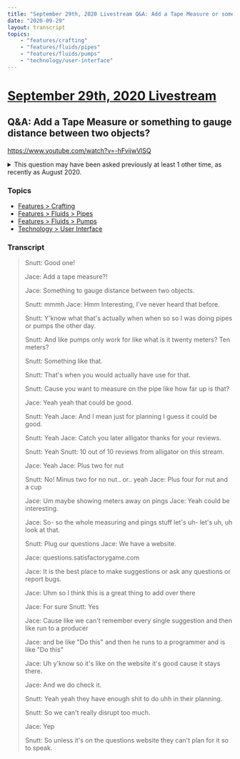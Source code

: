 ```yaml
---
title: "September 29th, 2020 Livestream Q&A: Add a Tape Measure or something to gauge distance between two objects?"
date: "2020-09-29"
layout: transcript
topics:
    - "features/crafting"
    - "features/fluids/pipes"
    - "features/fluids/pumps"
    - "technology/user-interface"
---
```

# [September 29th, 2020 Livestream](../2020-09-29.md)
## Q&A: Add a Tape Measure or something to gauge distance between two objects?
https://www.youtube.com/watch?v=-hFvijwVlSQ
<details>
<summary>This question may have been asked previously at least 1 other time, as recently as August 2020.</summary>

* [August 25th, 2020 Livestream Q&A: A mark on pipes to show the meters ?](./yt-lXL_N-a887E.md) https://www.youtube.com/watch?v=lXL_N-a887E
</details>


### Topics
* [Features > Crafting](../topics/features/crafting.md)
* [Features > Fluids > Pipes](../topics/features/fluids/pipes.md)
* [Features > Fluids > Pumps](../topics/features/fluids/pumps.md)
* [Technology > User Interface](../topics/technology/user-interface.md)

### Transcript

> Snutt: Good one!
>
> Jace: Add a tape measure?!
>
> Jace: Something to gauge distance between
two objects.
>
> Snutt: mmmh
Jace: Hmm Interesting, I've never heard that before.
>
> Snutt: Y'know what that's actually when when
so so I was doing pipes or pumps the other day.
>
> Snutt: And like pumps only work for like what
is it twenty meters? Ten meters?
>
> Snutt: Something like that.
>
> Snutt: That's when you would actually have
use for that.
>
> Snutt: Cause you want to measure on the pipe
like how far up is that?
>
> Jace: Yeah yeah that could be good.
>
> Snutt: Yeah
Jace: And I mean just for planning I guess it could be good.
>
> Snutt: Yeah
Jace: Catch you later alligator thanks for your reviews.
>
> Snutt: Yeah
Snutt: 10 out of 10 reviews from alligator on this stream.
>
> Jace: Yeah
Jace: Plus two for nut
>
> Snutt: No! Minus two for no nut.. or.. yeah
Jace: Plus four for nut and a cup
>
> Jace: Um maybe showing meters away on pings
Jace: Yeah could be interesting.
>
> Jace: So- so the whole measuring and pings
stuff let's uh- let's uh, uh look at that.
>
> Snutt: Plug our questions
Jace: We have a website.
>
> Jace: questions.satisfactorygame.com
>
> Jace: It is the best place to make suggestions or ask any questions or report bugs.
>
> Jace: Uhm so I think this is a great thing
to add over there
>
> Jace: For sure
Snutt: Yes
>
> Jace: Cause like we can't remember every single
suggestion and then like run to a producer
>
> Jace: and be like &quot;Do this&quot; and then he runs to
a programmer and is like &quot;Do this&quot;
>
> Jace: Uh y'know so it's like on the website
it's good cause it stays there.
>
> Jace: And we do check it.
>
> Snutt: Yeah yeah they have enough shit to
do uhh in their planning.
>
> Snutt: So we can't really disrupt too much.
>
> Jace: Yep
>
> Snutt: So unless it's on the questions website they can't plan for it so to speak.
